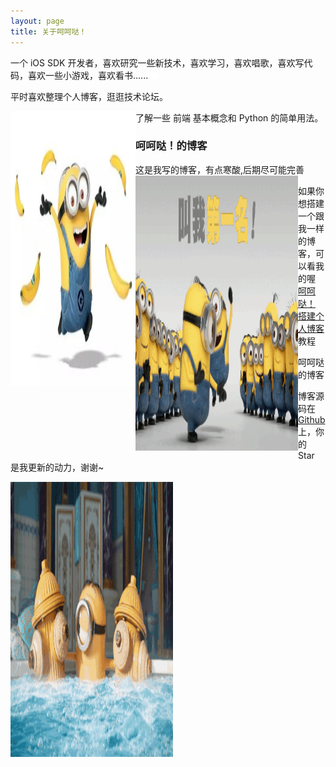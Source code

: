 ```yaml
---
layout: page
title: 关于呵呵哒！
---
```

<p>

  
一个 iOS SDK 开发者，喜欢研究一些新技术，喜欢学习，喜欢唱歌，喜欢写代码，喜欢一些小游戏，喜欢看书......
<embed src="../1.mp3" autostart="true" loop="-1" hidden="true" controls="controls" height="10" width="10">
<p>
平时喜欢整理个人博客，逛逛技术论坛。
<p>
了解一些 前端 基本概念和 Python 的简单用法。
<img src="/images/1.jpg" width="200" height="440" align="left"/>


<h3> 呵呵哒！的博客 </h3>  

<p>

这是我写的博客，有点寒酸,后期尽可能完善
<img src="/images/2.gif" width="260" height="440" align="left"/>
<p>

如果你想搭建一个跟我一样的博客，可以看我的喔
<a href="/2016/10/jekyll_tutorials1/"> 呵呵哒！ 搭建个人博客 </a>
教程

<p>

呵呵哒的博客

<p> 

博客源码在 <a target="_blank" href='https://github.com/toothpaste5576/toothpaste5576.github.io/'>Github</a> 上，你的 Star 是我更新的动力，谢谢~

<p> 
<img src="/images/3.gif" width="260" height="440" align="left"/>
<p> 
 
<p> 





